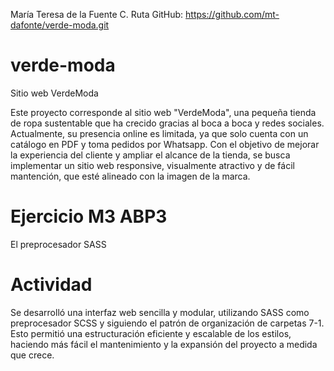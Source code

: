 María Teresa de la Fuente C.
Ruta GitHub: https://github.com/mt-dafonte/verde-moda.git

# verde-moda
Sitio web VerdeModa

Este proyecto corresponde al sitio web "VerdeModa", una pequeña tienda de ropa sustentable que ha crecido gracias al boca a boca y redes sociales. Actualmente, su presencia online es limitada, ya que solo cuenta con un catálogo en PDF y toma pedidos por Whatsapp.
Con el objetivo de mejorar la experiencia del cliente y ampliar el alcance de la tienda, se busca implementar un sitio web responsive, visualmente atractivo y de fácil mantención, que esté alineado con la imagen de la marca.

# Ejercicio M3 ABP3
El preprocesador SASS

# Actividad
Se desarrolló una interfaz web sencilla y modular, utilizando SASS como preprocesador SCSS y siguiendo el patrón de organización de carpetas 7-1. Esto permitió una estructuración eficiente y escalable de los estilos, haciendo más fácil el mantenimiento y la expansión del proyecto a medida que crece.